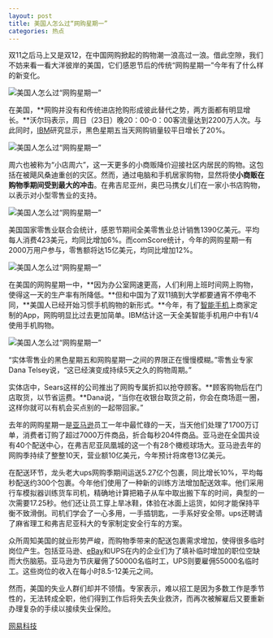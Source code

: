 ```yaml
---
layout: post
title: 美国人怎么过“网购星期一”
categories: 热点
---
```

双11之后马上又是双12，在中国网购掀起的购物潮一浪高过一浪。借此空隙，我们不妨来看一看大洋彼岸的美国，它们感恩节后的传统“网购星期一”今年有了什么样的新变化。

![美国人怎么过“网购星期一”](http://img6.cache.netease.com/tech/2012/12/10/20121210094308dc438.png)

在美国，**网购并没有和传统进店抢购形成彼此替代之势，两方面都有明显增长。**沃尔玛表示，周日（23日）晚20：00-0：00客流量达到2200万人次。与此同时，[IBM](http://tech.163.com/company/ibm/)研究显示，黑色星期五当天网购销量较平日增长了20%。

![美国人怎么过“网购星期一”](http://img5.cache.netease.com/tech/2012/12/10/20121210094324adb7b.png)

周六也被称为“小店周六”，这一天更多的小商贩降价迎接社区内居民的购物。这包括在被飓风桑迪重创的灾区。然而，通过电脑和手机居家购物，显然将使**小商贩在购物季期间受到最大的冲击**。在弗吉尼亚州，奥巴马携女儿们在一家小书店购物，以表示对小型零售业的支持。

![美国人怎么过“网购星期一”](http://img4.cache.netease.com/tech/2012/12/10/20121210094336cffde.png)

美国国家零售业联合会统计，感恩节期间全美零售业总计销售1390亿美元。平均每人消费423美元，均同比增加6%。而comScore统计，今年的网购星期一有2000万用户参与，零售额将达15亿美元，均同比增加12%。

![美国人怎么过“网购星期一”](http://img2.cache.netease.com/tech/2012/12/10/20121210094359e6e9d.png)

在美国的网购星期一中，**因为办公室网速更高，人们利用上班时间网上购物，使得这一天的生产率有所降低。**但和中国为了双11搞到大学都要通宵不停电不同，**美国人已经开始习惯手机购物的新形式。**今年，有了[智能手机](http://tech.163.com/company/smartphone/)上商家定制的App，网购明显比过去更加简单。IBM估计这一天全美智能手机用户中有1/4使用手机购物。

![美国人怎么过“网购星期一”](http://img2.cache.netease.com/tech/2012/12/10/20121210094419d7381.png)

“实体零售业的黑色星期五和网购星期一之间的界限正在慢慢模糊。”零售业专家Dana Telsey说，“这已经演变成持续5天之久的购物周期。”

实体店中，Sears这样的公司推出了网购专属折扣以抢夺顾客。**顾客购物后在门店取货，以节省运费。**Dana说，“当你在收银台取货之前，你会在商场逛一圈，这样你就可以有机会买点别的一起带回家。”

去年的网购星期一是[亚马逊](http://tech.163.com/company/amazon/)员工一年中最忙碌的一天，当天他们处理了1700万订单，消费者订购了超过7000万件商品，折合每秒204件商品。亚马逊在全国共设有40个配送中心，在弗吉尼亚凤凰城的这一个有28个橄榄球场大。亚马逊去年的网购季持续了整整10天，营业额10亿美元，今年预计将席卷13亿美元。

在配送环节，龙头老大ups网购季期间运送5.27亿个包裹，同比增长10%，平均每秒配送约300个包裹。今年他们使用了一种新的训练方法增加配送效率。他们采用行车模拟器训练货车司机，精确地计算把箱子从车中取出搬下车的时间，典型的一次需要17.25秒。他们还让员工穿上旱冰鞋，体验在冰面上运货，如何才能保持平衡不致滑倒。司机们学会了一心多用，一手插钥匙，一手系好安全带。ups还聘请了麻省理工和弗吉尼亚科大的专家制定安全行车的方案。

众所周知美国的就业形势严峻，而购物季带来的配送包裹需求增加，使得很多临时岗位产生。包括亚马逊、[eBay](http://tech.163.com/company/ebay/)和UPS在内的企业们为了填补临时增加的职位空缺而大伤脑筋。亚马逊为节庆雇佣了50000名临时工，UPS则要雇佣55000名临时工。这些岗位的收入在每小时8.5-12美元之间。

然而，美国的失业人群们却并不领情。专家表示，难以招工是因为多数工作是季节性的，无法转成全职，他们得到工作后将失去失业救济，而再次被解雇后又要重新办理复杂的手续以接续失业保险。

[网易科技](http://tech.163.com/12/1210/09/8IBS5A8N000948V8.html)